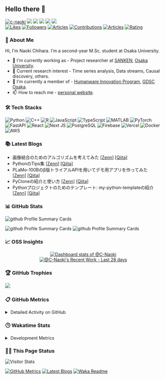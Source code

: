 ## Hello there 👋

<p align="left">
  <a href="https://github.com/c-naoki/c-naoki/"><img height="20" src="https://komarev.com/ghpvc/?username=c-naoki&style=plastic" alt="c-naoki"/></a>
  <a href="https://github.com/c-naoki"><img height="20" src="https://img.shields.io/github/followers/c-naoki?label=followers&logo=github&style=plastic"/></a>
  <a href="https://github.com/c-naoki"><img height="20" src="https://img.shields.io/github/stars/c-naoki?logo=github&style=plastic"/></a>
  <a href="http://x.com/c_naoki88"><img height="20" src="https://img.shields.io/badge/X-c__naoki88-000000.svg?style=plastic&logo=x"/></a>
  <a href="https://www.linkedin.com/in/c-naoki"><img height="20" src="https://img.shields.io/badge/LinkedIn-c--naoki-%230A66C2.svg?style=plastic&logo=LinkedIn&logoColor=white"/></a>
  <a href="https://c-naoki.vercel.app/"><img height="20" src="https://img.shields.io/badge/Website-visit-027B58?logo=codepen&style=plastic"/></a></br>
  <a href="https://zenn.dev/naoki0103"><img height="20" src="https://badgen.org/img/zenn/naoki0103/likes?style=plastic" alt="Likes"/></a>
  <a href="https://zenn.dev/naoki0103"><img height="20" src="https://badgen.org/img/zenn/naoki0103/followers?style=plastic" alt="Followers" /></a>
  <a href="https://zenn.dev/naoki0103"><img height="20" src="https://badgen.org/img/zenn/naoki0103/articles?style=plastic" alt="Articles" /></a>
  <a href="https://qiita.com/c-naoki"><img height="20" src="https://badgen.org/img/qiita/C-naoki/contributions?style=plastic" alt="Contributions"/></a>
  <a href="https://qiita.com/c-naoki"><img height="20" src="https://badgen.org/img/qiita/c-naoki/articles?style=plastic" alt="Articles" /></a>
  <a href="https://atcoder.jp/users/c_naoki?contestType=algo"><img height="20" src="https://badgen.org/img/atcoder/c_naoki/rating/algorithm?style=plastic" alt="Rating" /></a>
</p>

### 🌟 About Me
Hi, I'm Naoki Chihara. I'm a second-year M.Sc. student at Osaka University.
- 🧳 I'm currently working as - Project researcher at <a href="https://www.sanken.osaka-u.ac.jp/en/" target="_blank">SANKEN</a>, <a href="https://www.sanken.osaka-u.ac.jp/en/" target="_blank">Osaka University</a>.
- 🌱 Current research interest -  Time series analysis, Data streams, Causal discovery, others.
- 👥 I'm currently a member of - <a href="https://www.humanware.osaka-u.ac.jp/en/" target="_blank">Humanware Innovation Program</a>, <a href="https://gdsc-osaka.jp/" target="_blank">GDSC Osaka</a>.
- 📫 How to reach me - <a href="https://c-naoki.vercel.app/" target="_blank">personal website</a>.

### 🛠️ Tech Stacks
![Python](https://img.shields.io/badge/Python-3670A0?style=for-the-badge&logo=python&logoColor=ffdd54&style=plastic)
![C++](https://img.shields.io/badge/C++-%2300599C.svg?style=for-the-badge&logo=c%2B%2B&logoColor=white&style=plastic)
![R](https://img.shields.io/badge/R-276DC3?style=for-the-badge&logo=r&logoColor=white&style=plastic)
![JavaScript](https://img.shields.io/badge/JavaScript-F7DF1E?style=for-the-badge&logo=javascript&logoColor=black&style=plastic)
![TypeScript](https://img.shields.io/badge/TypeScript-3178C6?style=for-the-badge&logo=typescript&logoColor=white&style=plastic)
![MATLAB](https://img.shields.io/badge/MATLAB-e16737?style=for-the-badge&logo=matlab&logoColor=white&style=plastic)
![PyTorch](https://img.shields.io/badge/PyTorch-%23EE4C2C.svg?style=for-the-badge&logo=PyTorch&logoColor=white&style=plastic)
![FastAPI](https://img.shields.io/badge/FastAPI-005571?style=for-the-badge&logo=fastapi&style=plastic)
![React](https://img.shields.io/badge/React-20232A?style=for-the-badge&logo=react&logoColor=61DAFB&style=plastic)
![Next JS](https://img.shields.io/badge/Next.js-000000?style=for-the-badge&logo=next.js&logoColor=white&style=plastic)
![PostgreSQL](https://img.shields.io/badge/PostgreSQL-316192?style=for-the-badge&logo=postgresql&logoColor=white&style=plastic)
![Firebase](https://img.shields.io/badge/Firebase-FFCA28?style=for-the-badge&logo=firebase&logoColor=black&style=plastic)
![Vercel](https://img.shields.io/badge/Vercel-000000?style=for-the-badge&logo=vercel&logoColor=white&style=plastic)
![Docker](https://img.shields.io/badge/Docker-2496ED?style=for-the-badge&logo=docker&logoColor=white&style=plastic)
![AWS](https://img.shields.io/badge/AWS-232F3E?style=for-the-badge&logo=amazon-web-services&logoColor=white&style=plastic)

### 📚 Latest Blogs
<!--START_SECTION:blogs-->
- 画像結合のためのアルゴリズムを考えてみた [[Zenn]](https://zenn.dev//naoki0103/articles/image-stitcher-application) [[Qiita]](https://qiita.com/C-naoki/items/bf973b041709ad0cd635)
- PythonのTips集 [[Zenn]](https://zenn.dev//naoki0103/articles/python-tips-collection) [[Qiita]](https://qiita.com/C-naoki/items/015d40f2fb639cb43034)
- PLaMo-100Bのβ版トライアルAPIを用いてデモ用アプリを作ってみた [[Zenn]](https://zenn.dev//naoki0103/articles/plamo100b-demo) [[Qiita]](https://qiita.com/C-naoki/items/5c1f5bb06da94cc00b4b)
- PyCloneの紹介と使い方 [[Zenn]](https://zenn.dev//naoki0103/articles/introducing-pyclone) [[Qiita]](https://qiita.com/C-naoki/items/fb6ca30918270a8a8c7c)
- Pythonプロジェクトのためのテンプレート: my-python-templateの紹介 [[Zenn]](https://zenn.dev//naoki0103/articles/my-python-template) [[Qiita]](https://qiita.com/C-naoki/items/b3e03163b12f819f699d)
<!--END_SECTION:blogs-->

### 📊 GitHub Stats
<span>
  <img alt="github Profile Summary Cards" height="270" src="https://github-readme-streak-stats.herokuapp.com/?user=C-Naoki&theme=onedark" />
</span>
<p>
  <span>
    <img alt="github Profile Summary Cards" height="197.5" src="https://github-readme-stats.vercel.app/api/top-langs/?username=C-Naoki&hide=jupyter%20notebook&theme=onedark" />
  </span>
  <span>
    <img alt="github Profile Summary Cards" height="197.5" src="https://github-readme-stats.vercel.app/api?username=C-Naoki&count_private=true&show_icons=true&theme=onedark" />
  </span>
</p>

### 📈 OSS Insights

<!-- Copy-paste in your Readme.md file -->

<a href="https://next.ossinsight.io/widgets/official/compose-user-dashboard-stats?user_id=74347818" target="_blank" style="display: block" align="center">
  <picture>
    <source media="(prefers-color-scheme: dark)" srcset="https://next.ossinsight.io/widgets/official/compose-user-dashboard-stats/thumbnail.png?user_id=74347818&image_size=auto&color_scheme=dark" width="685" height="auto">
    <img alt="Dashboard stats of @C-Naoki" src="https://next.ossinsight.io/widgets/official/compose-user-dashboard-stats/thumbnail.png?user_id=74347818&image_size=auto&color_scheme=light" width="685" height="auto">
  </picture>
</a>

<!-- Made with [OSS Insight](https://ossinsight.io/) -->

<!-- Copy-paste in your Readme.md file -->

<a href="https://next.ossinsight.io/widgets/official/compose-currently-working-on?activity_type=all&user_id=74347818" target="_blank" style="display: block" align="center">
  <picture>
    <source media="(prefers-color-scheme: dark)" srcset="https://next.ossinsight.io/widgets/official/compose-currently-working-on/thumbnail.png?activity_type=all&user_id=74347818&image_size=auto&color_scheme=dark" width="497.5" height="auto">
    <img alt="@C-Naoki's Recent Work - Last 28 days" src="https://next.ossinsight.io/widgets/official/compose-currently-working-on/thumbnail.png?activity_type=all&user_id=74347818&image_size=auto&color_scheme=light" width="497.5" height="auto">
  </picture>
</a>

<!-- Made with [OSS Insight](https://ossinsight.io/) -->

### 🏆 GitHub Trophies
![](https://github-trophies.vercel.app/?username=C-Naoki&theme=onedark)

### 📋 GitHub Metrics
<details>
    <summary>&thinsp;Detailed Activity on GitHub</summary>

[![Metrics](https://github.com/c-naoki/c-naoki/blob/main/images/github-metrics.svg)](https://github.com/lowlighter/metrics)

</details>

### 🕒 Wakatime Stats
<details>
    <summary>&thinsp;Development Metrics</summary>

<!--START_SECTION:waka-->
![Code Time](http://img.shields.io/badge/Code%20Time-27%20hrs%2053%20mins-blue)

**🐱 My GitHub Data**

> 📦 185.2 kB Used in GitHub's Storage
 >
> 🏆 887 Contributions in the Year 2024
 >
> 🚫 Not Opted to Hire
 >
> 📜 24 Public Repositories
 >
> 🔑 12 Private Repositories
 >
**I'm a Night 🦉**

```text
🌞 Morning                264 commits         ████░░░░░░░░░░░░░░░░░░░░░   17.91 %
🌆 Daytime                445 commits         ████████░░░░░░░░░░░░░░░░░   30.19 %
🌃 Evening                505 commits         █████████░░░░░░░░░░░░░░░░   34.26 %
🌙 Night                  260 commits         ████░░░░░░░░░░░░░░░░░░░░░   17.64 %
```
📅 **I'm Most Productive on Sunday**

```text
Monday                   187 commits         ███░░░░░░░░░░░░░░░░░░░░░░   12.69 %
Tuesday                  208 commits         ████░░░░░░░░░░░░░░░░░░░░░   14.11 %
Wednesday                188 commits         ███░░░░░░░░░░░░░░░░░░░░░░   12.75 %
Thursday                 195 commits         ███░░░░░░░░░░░░░░░░░░░░░░   13.23 %
Friday                   232 commits         ████░░░░░░░░░░░░░░░░░░░░░   15.74 %
Saturday                 216 commits         ████░░░░░░░░░░░░░░░░░░░░░   14.65 %
Sunday                   248 commits         ████░░░░░░░░░░░░░░░░░░░░░   16.82 %
```


📊 **This Week I Spent My Time On**

```text
🕑︎ Time Zone: Asia/Tokyo

💬 Programming Languages:
YAML                     7 hrs 52 mins       ███████████░░░░░░░░░░░░░░   45.66 %
Markdown                 4 hrs 58 mins       ███████░░░░░░░░░░░░░░░░░░   28.90 %
Bash                     2 hrs 17 mins       ███░░░░░░░░░░░░░░░░░░░░░░   13.28 %
Python                   1 hr 19 mins        ██░░░░░░░░░░░░░░░░░░░░░░░   07.71 %
JSON                     18 mins             ░░░░░░░░░░░░░░░░░░░░░░░░░   01.77 %

🔥 Editors:
VS Code                  17 hrs 14 mins      █████████████████████████   100.00 %

🐱‍💻 Projects:
zenn-qiita-sync          7 hrs 31 mins       ███████████░░░░░░░░░░░░░░   43.69 %
zenn-archive             6 hrs 38 mins       ██████████░░░░░░░░░░░░░░░   38.48 %
C-Naoki                  3 hrs               ████░░░░░░░░░░░░░░░░░░░░░   17.47 %
.dotfiles                3 mins              ░░░░░░░░░░░░░░░░░░░░░░░░░   00.31 %
portfolio                0 secs              ░░░░░░░░░░░░░░░░░░░░░░░░░   00.03 %

💻 Operating System:
Mac                      17 hrs 14 mins      █████████████████████████   100.00 %
```

**I Mostly Code in Python**

```text
Python                   13 repos            ██████████░░░░░░░░░░░░░░░   40.62 %
Jupyter Notebook         9 repos             ███████░░░░░░░░░░░░░░░░░░   28.12 %
TypeScript               4 repos             ███░░░░░░░░░░░░░░░░░░░░░░   12.50 %
Shell                    2 repos             ██░░░░░░░░░░░░░░░░░░░░░░░   06.25 %
Go                       1 repo              █░░░░░░░░░░░░░░░░░░░░░░░░   03.12 %
```



**Timeline**

![Lines of Code chart](https://raw.githubusercontent.com/C-Naoki/C-Naoki/main/assets/bar_graph.png)


 Last Updated on 14/10/2024 17:37:55 UTC
<!--END_SECTION:waka-->

</details>

### 💁‍♂️ This Page Status

<div align="left">
    <img alt="Visitor Stats"
        src="https://widgetbite.com/stats/c-naoki"/>
</div>

[![GitHub Metrics](https://github.com/C-Naoki/C-Naoki/actions/workflows/github-metrics.yaml/badge.svg)](https://github.com/C-Naoki/C-Naoki/actions/workflows/github-metrics.yaml)
[![Latest Blogs](https://github.com/C-Naoki/C-Naoki/actions/workflows/latest-blogs.yaml/badge.svg)](https://github.com/C-Naoki/C-Naoki/actions/workflows/latest-blogs.yaml)
[![Waka Readme](https://github.com/C-Naoki/C-Naoki/actions/workflows/waka-readme.yaml/badge.svg)](https://github.com/C-Naoki/C-Naoki/actions/workflows/waka-readme.yaml)
